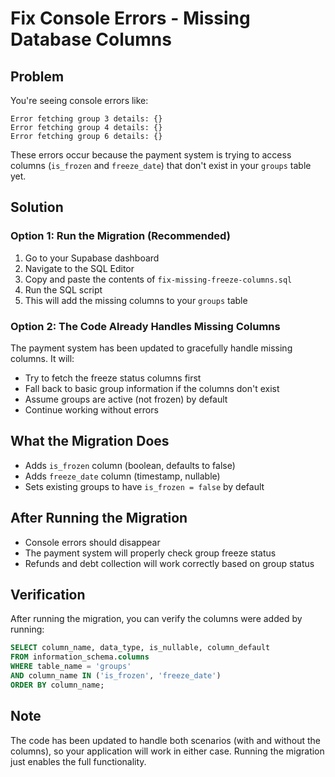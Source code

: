 # Fix Console Errors - Missing Database Columns

## Problem
You're seeing console errors like:
```
Error fetching group 3 details: {}
Error fetching group 4 details: {}
Error fetching group 6 details: {}
```

These errors occur because the payment system is trying to access columns (`is_frozen` and `freeze_date`) that don't exist in your `groups` table yet.

## Solution

### Option 1: Run the Migration (Recommended)
1. Go to your Supabase dashboard
2. Navigate to the SQL Editor
3. Copy and paste the contents of `fix-missing-freeze-columns.sql`
4. Run the SQL script
5. This will add the missing columns to your `groups` table

### Option 2: The Code Already Handles Missing Columns
The payment system has been updated to gracefully handle missing columns. It will:
- Try to fetch the freeze status columns first
- Fall back to basic group information if the columns don't exist
- Assume groups are active (not frozen) by default
- Continue working without errors

## What the Migration Does
- Adds `is_frozen` column (boolean, defaults to false)
- Adds `freeze_date` column (timestamp, nullable)
- Sets existing groups to have `is_frozen = false` by default

## After Running the Migration
- Console errors should disappear
- The payment system will properly check group freeze status
- Refunds and debt collection will work correctly based on group status

## Verification
After running the migration, you can verify the columns were added by running:
```sql
SELECT column_name, data_type, is_nullable, column_default
FROM information_schema.columns 
WHERE table_name = 'groups' 
AND column_name IN ('is_frozen', 'freeze_date')
ORDER BY column_name;
```

## Note
The code has been updated to handle both scenarios (with and without the columns), so your application will work in either case. Running the migration just enables the full functionality.
